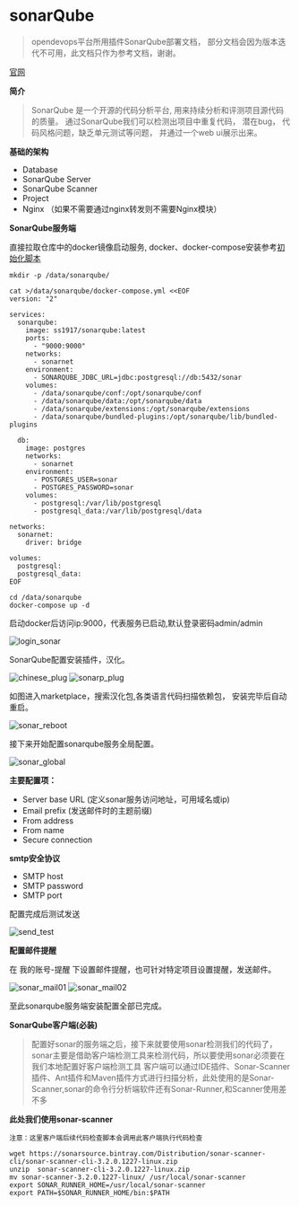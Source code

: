 
# sonarQube

> opendevops平台所用插件SonarQube部署文档， 部分文档会因为版本迭代不可用，此文档只作为参考文档，谢谢。

[官网](https://www.sonarqube.org/)


**简介**

> SonarQube 是一个开源的代码分析平台, 用来持续分析和评测项目源代码的质量。 通过SonarQube我们可以检测出项目中重复代码， 潜在bug， 代码风格问题，缺乏单元测试等问题， 并通过一个web ui展示出来。

**基础的架构**
- Database
- SonarQube Server
- SonarQube Scanner
- Project
- Nginx （如果不需要通过nginx转发则不需要Nginx模块）

**SonarQube服务端** 


直接拉取仓库中的docker镜像启动服务, docker、docker-compose安装参考[初始化脚本](https://github.com/opendevops-cn/opendevops/tree/master/scripts)

```
mkdir -p /data/sonarqube/

cat >/data/sonarqube/docker-compose.yml <<EOF
version: "2"

services:
  sonarqube:
    image: ss1917/sonarqube:latest
    ports:
      - "9000:9000"
    networks:
      - sonarnet
    environment:
      - SONARQUBE_JDBC_URL=jdbc:postgresql://db:5432/sonar
    volumes:
      - /data/sonarqube/conf:/opt/sonarqube/conf
      - /data/sonarqube/data:/opt/sonarqube/data
      - /data/sonarqube/extensions:/opt/sonarqube/extensions
      - /data/sonarqube/bundled-plugins:/opt/sonarqube/lib/bundled-plugins

  db:
    image: postgres
    networks:
      - sonarnet
    environment:
      - POSTGRES_USER=sonar
      - POSTGRES_PASSWORD=sonar
    volumes:
      - postgresql:/var/lib/postgresql
      - postgresql_data:/var/lib/postgresql/data

networks:
  sonarnet:
    driver: bridge

volumes:
  postgresql:
  postgresql_data:
EOF

cd /data/sonarqube
docker-compose up -d

```

启动docker后访问ip:9000，代表服务已启动,默认登录密码admin/admin

![login_sonar](/login_sonar.png)

SonarQube配置安装插件，汉化。

![chinese_plug](/chinese_plug.png)
![sonarp_plug](/sonarp_plug.png)

如图进入marketplace，搜索汉化包,各类语言代码扫描依赖包， 安装完毕后自动重启。

![sonar_reboot](/sonar_reboot.png)

接下来开始配置sonarqube服务全局配置。

![sonar_global](/sonar_global.png)

**主要配置项：**

- Server base URL (定义sonar服务访问地址，可用域名或ip)
- Email prefix (发送邮件时的主题前缀)
- From address
- From name
- Secure connection

**smtp安全协议**
- SMTP host
- SMTP password
- SMTP port

配置完成后测试发送

![send_test](/send_test.png)

**配置邮件提醒**

在 我的账号-提醒 下设置邮件提醒，也可针对特定项目设置提醒，发送邮件。

![sonar_mail01](/sonar_mail01.png)
![sonar_mail02](/sonar_mail02.png)

至此sonarqube服务端安装配置全部已完成。


**SonarQube客户端(必装)**
> 配置好sonar的服务端之后，接下来就要使用sonar检测我们的代码了，sonar主要是借助客户端检测工具来检测代码，所以要使用sonar必须要在我们本地配置好客户端检测工具
客户端可以通过IDE插件、Sonar-Scanner插件、Ant插件和Maven插件方式进行扫描分析，此处使用的是Sonar-Scanner,sonar的命令行分析端软件还有Sonar-Runner,和Scanner使用差不多


**此处我们使用sonar-scanner**

`注意：这里客户端后续代码检查脚本会调用此客户端执行代码检查`

```shell
wget https://sonarsource.bintray.com/Distribution/sonar-scanner-cli/sonar-scanner-cli-3.2.0.1227-linux.zip
unzip  sonar-scanner-cli-3.2.0.1227-linux.zip
mv sonar-scanner-3.2.0.1227-linux/ /usr/local/sonar-scanner
export SONAR_RUNNER_HOME=/usr/local/sonar-scanner
export PATH=$SONAR_RUNNER_HOME/bin:$PATH
```